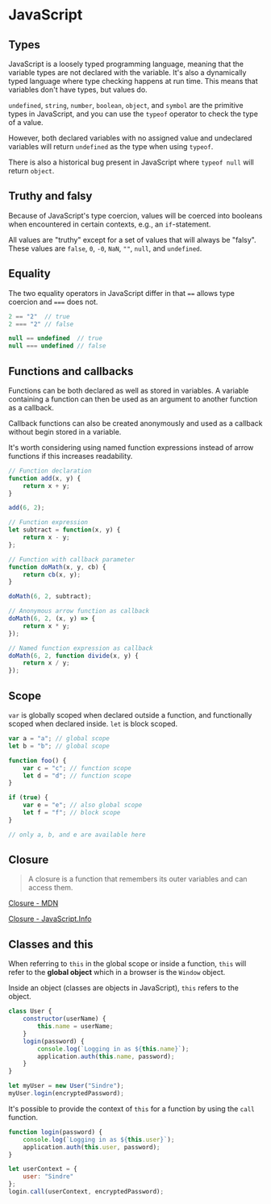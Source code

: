 # JavaScript

## Types

JavaScript is a loosely typed programming language, meaning that the variable types are not declared with the variable. It's also a dynamically typed language where type checking happens at run time. This means that variables don't have types, but values do.

`undefined`, `string`, `number`, `boolean`, `object`, and `symbol` are the primitive types in JavaScript, and you can use the `typeof` operator to check the type of a value.

However, both declared variables with no assigned value and undeclared variables will return `undefined` as the type when using `typeof`.

There is also a historical bug present in JavaScript where `typeof null` will return `object`.

## Truthy and falsy

Because of JavaScript's type coercion, values will be coerced into booleans when encountered in certain contexts, e.g., an `if`-statement.

All values are "truthy" except for a set of values that will always be "falsy". These values are `false`, `0`, `-0`, `NaN`, `""`, `null`, and `undefined`.

## Equality

The two equality operators in JavaScript differ in that `==` allows type coercion and `===` does not.

```js
2 == "2"  // true
2 === "2" // false

null == undefined  // true
null === undefined // false
```

## Functions and callbacks

Functions can be both declared as well as stored in variables. A variable containing a function can then be used as an argument to another function as a callback.

Callback functions can also be created anonymously and used as a callback without begin stored in a variable.

It's worth considering using named function expressions instead of arrow functions if this increases readability.

```js
// Function declaration
function add(x, y) {
    return x + y;
}

add(6, 2);

// Function expression
let subtract = function(x, y) {
    return x - y;
};

// Function with callback parameter
function doMath(x, y, cb) {
    return cb(x, y);
}

doMath(6, 2, subtract);

// Anonymous arrow function as callback
doMath(6, 2, (x, y) => {
    return x * y;
});

// Named function expression as callback
doMath(6, 2, function divide(x, y) {
    return x / y;
});
```

## Scope

`var` is globally scoped when declared outside a function, and functionally scoped when declared inside. `let` is block scoped.

```js
var a = "a"; // global scope
let b = "b"; // global scope

function foo() {
    var c = "c"; // function scope
    let d = "d"; // function scope
}

if (true) {
    var e = "e"; // also global scope
    let f = "f"; // block scope
}

// only a, b, and e are available here
```

## Closure

> A closure is a function that remembers its outer variables and can access them.

[Closure - MDN](https://developer.mozilla.org/en-US/docs/Web/JavaScript/Closures)

[Closure - JavaScript.Info](https://javascript.info/closure)

## Classes and this

When referring to `this` in the global scope or inside a function, `this` will refer to the **global object** which in a browser is the `Window` object.

Inside an object (classes are objects in JavaScript), `this` refers to the object.

```js
class User {
    constructor(userName) {
        this.name = userName;
    }
    login(password) {
        console.log(`Logging in as ${this.name}`);
        application.auth(this.name, password);
    }
}

let myUser = new User("Sindre");
myUser.login(encryptedPassword);
```

It's possible to provide the context of `this` for a function by using the `call` function.

```js
function login(password) {
    console.log(`Logging in as ${this.user}`);
    application.auth(this.user, password);
}

let userContext = {
    user: "Sindre"
};
login.call(userContext, encryptedPassword);
```